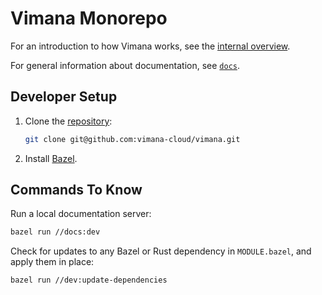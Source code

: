 # Vimana Monorepo

For an introduction to how Vimana works,
see the [internal overview](docs/internal-overview.md).

For general information about documentation, see [`docs`](docs/).

## Developer Setup

1. Clone the [repository](https://github.com/vimana-cloud/vimana):
   ```bash
   git clone git@github.com:vimana-cloud/vimana.git
   ```
2. Install [Bazel](https://bazel.build/).

## Commands To Know

Run a local documentation server:

```bash
bazel run //docs:dev
```

Check for updates to any Bazel or Rust dependency in `MODULE.bazel`,
and apply them in place:

```bash
bazel run //dev:update-dependencies
```
